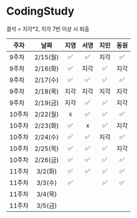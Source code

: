 # CodingStudy
결석 = 지각*2, 
지각 7번 이상 시 퇴출

|주차|날짜|지영|서영|지민|동원|
|--------|:-------:|:-------:|:-------:|:-------:|:-------:|
|9주차|2/15(월)|✅| ✅|지각| ✅|
|9주차|2/16(화)|✅|지각| ✅|지각|
|9주차|2/17(수)|✅|✅|✅|✅|
|9주차|2/18(목)|지각|지각|지각|지각|
|9주차|2/19(금)|지각|✅|✅|지각|
|10주차|2/22(월)|x|✅|✅|✅|
|10주차|2/23(화)|✅|x|✅|지각|
|10주차|2/24(수)|✅|✅|지각|✅|
|10주차|2/25(목)|✅|✅|✅|지각|
|10주차|2/26(금)|✅|✅|✅|✅|
|11주차|3/2(화)|✅|✅|✅|✅|
|11주차|3/3(수)|✅||✅|✅|
|11주차|3/4(목)|||||
|11주차|3/5(금)|||||

